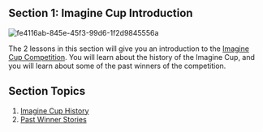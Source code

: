 ## Section 1: Imagine Cup Introduction

![fe4116ab-845e-45f3-99d6-1f2d9845556a](https://user-images.githubusercontent.com/87670464/134025914-a6b6383d-05ff-4011-ab35-a97b726356a0.png)

The 2 lessons in this section will give you an introduction to the [Imagine Cup Competition](https://imaginecup.microsoft.com/). You will learn about the history of the Imagine Cup, and you will learn about some of the past winners of the competition. 

## Section Topics

1. [Imagine Cup History](./1.Imagine-Cup-History/README.md)
2. [Past Winner Stories](./2.Past-Winner-Stories/README.md)

